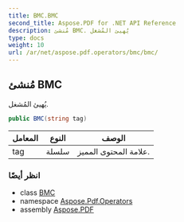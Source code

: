 ```yaml
---
title: BMC.BMC
second_title: Aspose.PDF for .NET API Reference
description: مُنشئ BMC. يُهيئ المُشغل
type: docs
weight: 10
url: /ar/net/aspose.pdf.operators/bmc/bmc/
---
```

## مُنشئ BMC

يُهيئ المُشغل.

```csharp
public BMC(string tag)
```

| المعامل | النوع | الوصف |
| --- | --- | --- |
| tag | سلسلة | علامة المحتوى المميز. |

### انظر أيضًا

* class [BMC](../)
* namespace [Aspose.Pdf.Operators](../../../aspose.pdf.operators/)
* assembly [Aspose.PDF](../../../)
